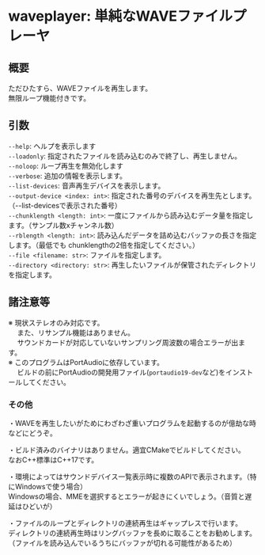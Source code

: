 # waveplayer: 単純なWAVEファイルプレーヤ

## 概要
ただひたすら、WAVEファイルを再生します。  
無限ループ機能付きです。

## 引数
`--help`: ヘルプを表示します  
`--loadonly`: 指定されたファイルを読み込むのみで終了し、再生しません。  
`--noloop`: ループ再生を無効化します  
`--verbose`: 追加の情報を表示します。  
`--list-devices`: 音声再生デバイスを表示します。  
`--output-device <index: int>`: 指定された番号のデバイスを再生先とします。（--list-devicesで表示された番号）  
`--chunklength <length: int>`: 一度にファイルから読み込むデータ量を指定します。（サンプル数xチャンネル数）  
`--rblength <length: int>`: 読み込んだデータを詰め込むバッファの長さを指定します。（最低でも chunklengthの2倍を指定してください。）  
`--file <filename: str>`: ファイルを指定します。  
`--directory <directory: str>`: 再生したいファイルが保管されたディレクトリを指定します。  

## 諸注意等
※ 現状ステレオのみ対応です。  
　 また、リサンプル機能はありません。  
　 サウンドカードが対応していないサンプリング周波数の場合エラーが出ます。    
※ このプログラムはPortAudioに依存しています。  
　 ビルドの前にPortAudioの開発用ファイル(`portaudio19-dev`など)をインストールしてください。  

### その他
・WAVEを再生したいがためにわざわざ重いプログラムを起動するのが億劫な時などにどうぞ。  
  
・ビルド済みのバイナリはありません。適宜CMakeでビルドしてください。  
なおC++標準はC++17です。  
  
・環境によってはサウンドデバイス一覧表示時に複数のAPIで表示されます。（特にWindowsで使う場合）  
Windowsの場合、MMEを選択するとエラーが起きにくいでしょう。（音質と遅延はひどいが）  
  
・ファイルのループとディレクトリの連続再生はギャップレスで行います。  
ディレクトリの連続再生時はリングバッファを長めに取ることをお勧めします。  
（ファイルを読み込んでいるうちにバッファが切れる可能性があるため）  
